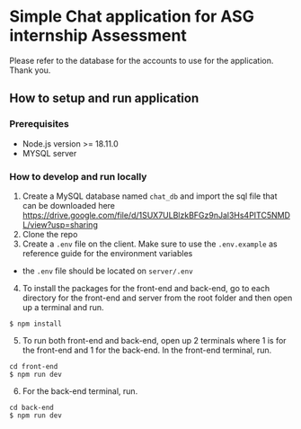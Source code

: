 # Simple Chat application for ASG internship Assessment
Please refer to the database for the accounts to use for the application. Thank you.
## How to setup and run application

### Prerequisites

- Node.js version >= 18.11.0
- MYSQL server

### How to develop and run locally

1. Create a MySQL database named `chat_db` and import the sql file that can be downloaded here https://drive.google.com/file/d/1SUX7ULBlzkBFGz9nJal3Hs4PITC5NMDL/view?usp=sharing
2. Clone the repo
3. Create a `.env` file on the client. Make sure to use the `.env.example` as reference guide for the environment variables

- the `.env` file should be located on `server/.env`

4. To install the packages for the front-end and back-end, go to each directory for the front-end and server from the root folder and then open up a terminal and run.

```console
$ npm install
```

5. To run both front-end and back-end, open up 2 terminals where 1 is for the front-end and 1 for the back-end. In the front-end terminal, run.

```console
cd front-end
$ npm run dev
```

6. For the back-end terminal, run.

```console
cd back-end
$ npm run dev
```
